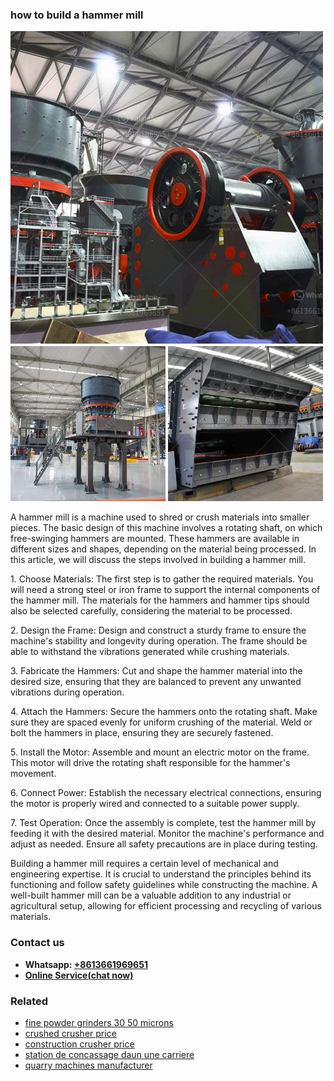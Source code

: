 <h3>how to build a hammer mill</h3><img src='1708499638.jpg' alt=''><p>A hammer mill is a machine used to shred or crush materials into smaller pieces. The basic design of this machine involves a rotating shaft, on which free-swinging hammers are mounted. These hammers are available in different sizes and shapes, depending on the material being processed. In this article, we will discuss the steps involved in building a hammer mill.</p><p>1. Choose Materials: The first step is to gather the required materials. You will need a strong steel or iron frame to support the internal components of the hammer mill. The materials for the hammers and hammer tips should also be selected carefully, considering the material to be processed.</p><p>2. Design the Frame: Design and construct a sturdy frame to ensure the machine's stability and longevity during operation. The frame should be able to withstand the vibrations generated while crushing materials.</p><p>3. Fabricate the Hammers: Cut and shape the hammer material into the desired size, ensuring that they are balanced to prevent any unwanted vibrations during operation.</p><p>4. Attach the Hammers: Secure the hammers onto the rotating shaft. Make sure they are spaced evenly for uniform crushing of the material. Weld or bolt the hammers in place, ensuring they are securely fastened.</p><p>5. Install the Motor: Assemble and mount an electric motor on the frame. This motor will drive the rotating shaft responsible for the hammer's movement.</p><p>6. Connect Power: Establish the necessary electrical connections, ensuring the motor is properly wired and connected to a suitable power supply.</p><p>7. Test Operation: Once the assembly is complete, test the hammer mill by feeding it with the desired material. Monitor the machine's performance and adjust as needed. Ensure all safety precautions are in place during testing.</p><p>Building a hammer mill requires a certain level of mechanical and engineering expertise. It is crucial to understand the principles behind its functioning and follow safety guidelines while constructing the machine. A well-built hammer mill can be a valuable addition to any industrial or agricultural setup, allowing for efficient processing and recycling of various materials.</p><h3>Contact us</h3><ul><li><strong>Whatsapp:&nbsp;<a href="https://wa.me/8613661969651">+8613661969651</a></strong></li><li><a href="https://swt.shibang-china.com/?git&amp;zhl&amp;how to build a hammer mill"><strong>Online Service(chat now)</strong></a></li></ul><h3>Related</h3><ul><li><a href='fine powder grinders 30 50 microns.md'>fine powder grinders 30 50 microns</a></li><li><a href='crushed crusher price.md'>crushed crusher price</a></li><li><a href='construction crusher price.md'>construction crusher price</a></li><li><a href='station de concassage daun une carriere.md'>station de concassage daun une carriere</a></li><li><a href='quarry machines manufacturer.md'>quarry machines manufacturer</a></li></ul>
